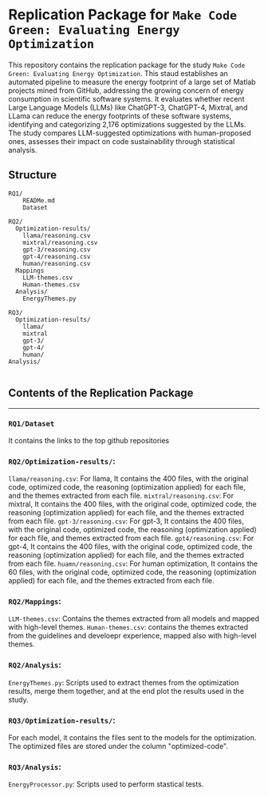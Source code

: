 # Replication Package for `Make Code Green: Evaluating Energy Optimization`
This repository contains the replication package for the study `Make Code Green: Evaluating Energy Optimization`.
This staud establishes an automated pipeline to measure the energy footprint of a large set of Matlab projects mined from GitHub, addressing the growing concern of energy consumption in scientific software systems.
It evaluates whether recent Large Language Models (LLMs) like ChatGPT-3, ChatGPT-4, Mixtral, and LLama can reduce the energy footprints of these software systems, identifying and categorizing 2,176 optimizations suggested by the LLMs.
The study compares LLM-suggested optimizations with human-proposed ones, assesses their impact on code sustainability through statistical analysis.

## Structure
```
RQ1/
    READMe.md
    Dataset

RQ2/
  Optimization-results/
    llama/reasoning.csv
    mixtral/reasoning.csv
    gpt-3/reasoning.csv
    gpt-4/reasoning.csv
    human/reasoning.csv
  Mappings
    LLM-themes.csv
    Human-themes.csv
  Analysis/
    EnergyThemes.py

RQ3/
  Optimization-results/
    llama/
    mixtral
    gpt-3/
    gpt-4/
    human/
Analysis/


```

## Contents of the Replication Package
---
###  `RQ1/Dataset`
It contains the links to the top github repositories

### `RQ2/Optimization-results/`:
`llama/reasoning.csv`: For llama, It contains the 400 files, with the original code, optimized code, the reasoning (optimization applied) for each file, and the themes extracted from each file. 
`mixtral/reasoning.csv`: For mixtral, It contains the 400 files, with the original code, optimized code, the reasoning (optimization applied) for each file, and the themes extracted from each file. 
`gpt-3/reasoning.csv`: For gpt-3, It contains the 400 files, with the original code, optimized code, the reasoning (optimization applied) for each file, and themes extracted from each file. 
`gpt4/reasoning.csv`: For gpt-4, It contains the 400 files, with the original code, optimized code, the reasoning (optimization applied) for each file, and the themes extracted from each file. 
`huamn/reasoning.csv`: For human optimization, It contains the 60 files, with the original code, optimized code, the reasoning (optimization applied) for each file, and the themes extracted from each file. 

### `RQ2/Mappings`:
  `LLM-themes.csv`: Contains the themes extracted from all models and mapped with high-level themes.
  `Human-themes.csv`:  contains the themes extracted from the guidelines and develoepr experience, mapped also with high-level themes.

### `RQ2/Analysis`:
`EnergyThemes.py`: Scripts used to extract themes from the optimization results, merge them together, and at the end plot the results used in the study.

### `RQ3/Optimization-results/`: 
For each model, it contains the files sent to the models for the optimization. The optimized files are stored under the column "optimized-code". 

### `RQ3/Analysis`:
`EnergyProcessor.py`: Scripts used to perform stastical tests.
